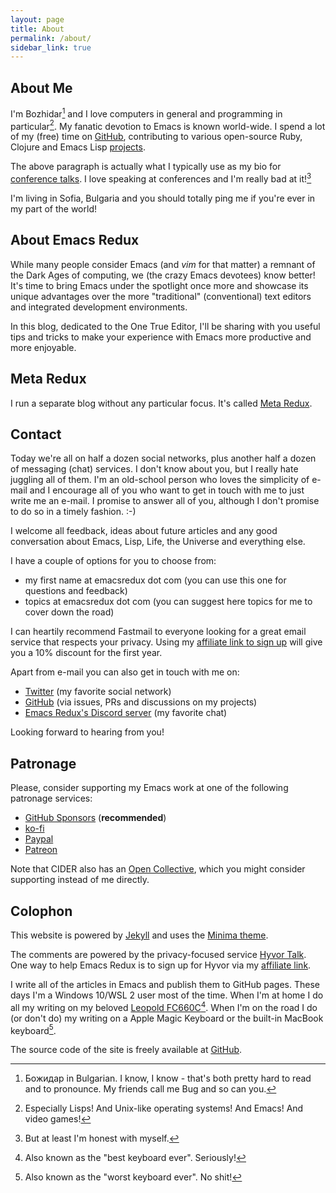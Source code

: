 ```yaml
---
layout: page
title: About
permalink: /about/
sidebar_link: true
---
```


## About Me

I'm Bozhidar[^1] and I love computers in general and programming in
particular[^2]. My fanatic devotion to Emacs is known
world-wide. I spend a lot of my (free) time on [GitHub](https://github.com/bbatsov), contributing
to various open-source Ruby, Clojure and Emacs Lisp [projects](https://metaredux.com/projects/).

The above paragraph is actually what I typically use as my bio for
[conference talks](https://metaredux.com/presentations/). I love speaking at conferences
and I'm really bad at it![^3]

I'm living in Sofia, Bulgaria and you should totally ping me if you're
ever in my part of the world!

## About Emacs Redux

While many people consider Emacs (and *vim* for that matter) a remnant
of the Dark Ages of computing, we (the crazy Emacs devotees) know
better!  It's time to bring Emacs under the spotlight once more and
showcase its unique advantages over the more "traditional"
(conventional) text editors and integrated development environments.

In this blog, dedicated to the One True
Editor, I'll be sharing with you useful tips and tricks to make your
experience with Emacs more productive and more enjoyable.

## Meta Redux

I run a separate blog without any particular focus. It's called [Meta
Redux](https://metaredux.com).

## Contact

Today we're all on half a dozen social networks, plus another half a dozen of
messaging (chat) services. I don't know about you, but I really hate juggling
all of them. I'm an old-school person who loves the simplicity of e-mail and I encourage
all of you who want to get in touch with me to just write me an e-mail.
I promise to answer all of you, although I don't promise to do so in a timely fashion. :-)

I welcome all feedback, ideas about future articles and any good conversation about
Emacs, Lisp, Life, the Universe and everything else.

I have a couple of options for you to choose from:

* my first name at emacsredux dot com (you can use this one for questions and feedback)
* topics at emacsredux dot com (you can suggest here topics for me to cover down the road)

I can heartily recommend Fastmail to everyone looking for a great email service
that respects your privacy. Using my [affiliate link to sign up](https://ref.fm/u26676944) will give you a 10% discount for the first year.

Apart from e-mail you can also get in touch with me on:

* [Twitter](https://twitter.com/bbatsov) (my favorite social network)
* [GitHub](https://github.com/bbatsov) (via issues, PRs and discussions on my projects)
* [Emacs Redux's Discord server](https://discord.gg/3Cf2Qpyry5) (my favorite chat)

Looking forward to hearing from you!

## Patronage

Please, consider supporting my Emacs work at one of the following patronage services:

* [GitHub Sponsors](https://github.com/sponsors/bbatsov) (**recommended**)
* [ko-fi](https://ko-fi.com/bbatsov)
* [Paypal](https://www.paypal.me/bbatsov)
* [Patreon](https://www.patreon.com/bbatsov)

Note that CIDER also has an [Open Collective](https://opencollective.com/cider), which you might consider supporting instead of me directly.

## Colophon

This website is powered by [Jekyll](https://jekyllrb.com/) and uses
the [Minima theme](https://github.com/jekyll/minima).

The comments are powered by the privacy-focused service [Hyvor Talk](https://talk.hyvor.com).
One way to help Emacs Redux is to sign up for Hyvor via my [affiliate link](https://talk.hyvor.com?aff=14023).

I write all of the articles in Emacs and publish them to GitHub
pages. These days I'm a Windows 10/WSL 2 user most of the time.  When I'm at home
I do all my writing on my beloved [Leopold
FC660C](https://deskthority.net/wiki/Leopold_FC660C)[^4].  When I'm on
the road I do (or don't do) my writing on a Apple Magic Keyboard or
the built-in MacBook keyboard[^5].

The source code of the site is freely available at [GitHub](https://github.com/bbatsov/emacsredux).

[^1]: Божидар in Bulgarian. I know, I know - that's both pretty hard to read and to pronounce. My friends call me Bug and so can you.
[^2]: Especially Lisps! And Unix-like operating systems! And Emacs! And video games!
[^3]: But at least I'm honest with myself.
[^4]: Also known as the "best keyboard ever". Seriously!
[^5]: Also known as the "worst keyboard ever". No shit!
